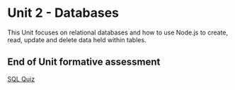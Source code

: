 # Unit 2 - Databases
This Unit focuses on relational databases and how to use Node.js to create, read, update and delete data held within tables. 

## End of Unit formative assessment
[SQL Quiz](https://www.w3schools.com/quiztest/quiztest.asp?qtest=SQL)